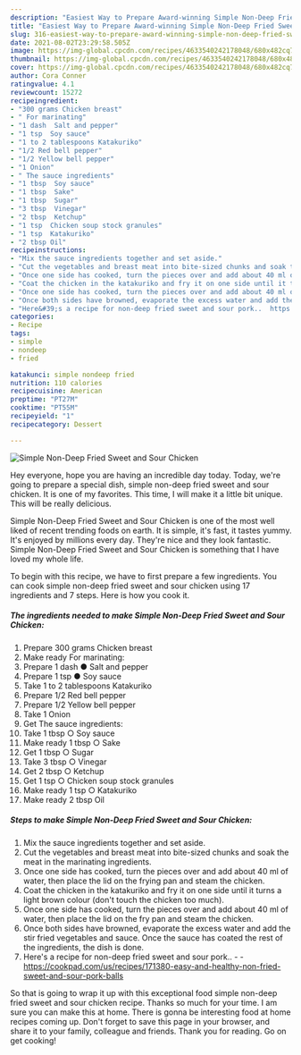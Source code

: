 ```yaml
---
description: "Easiest Way to Prepare Award-winning Simple Non-Deep Fried Sweet and Sour Chicken"
title: "Easiest Way to Prepare Award-winning Simple Non-Deep Fried Sweet and Sour Chicken"
slug: 316-easiest-way-to-prepare-award-winning-simple-non-deep-fried-sweet-and-sour-chicken
date: 2021-08-02T23:29:58.505Z
image: https://img-global.cpcdn.com/recipes/4633540242178048/680x482cq70/simple-non-deep-fried-sweet-and-sour-chicken-recipe-main-photo.jpg
thumbnail: https://img-global.cpcdn.com/recipes/4633540242178048/680x482cq70/simple-non-deep-fried-sweet-and-sour-chicken-recipe-main-photo.jpg
cover: https://img-global.cpcdn.com/recipes/4633540242178048/680x482cq70/simple-non-deep-fried-sweet-and-sour-chicken-recipe-main-photo.jpg
author: Cora Conner
ratingvalue: 4.1
reviewcount: 15272
recipeingredient:
- "300 grams Chicken breast"
- " For marinating"
- "1 dash  Salt and pepper"
- "1 tsp  Soy sauce"
- "1 to 2 tablespoons Katakuriko"
- "1/2 Red bell pepper"
- "1/2 Yellow bell pepper"
- "1 Onion"
- " The sauce ingredients"
- "1 tbsp  Soy sauce"
- "1 tbsp  Sake"
- "1 tbsp  Sugar"
- "3 tbsp  Vinegar"
- "2 tbsp  Ketchup"
- "1 tsp  Chicken soup stock granules"
- "1 tsp  Katakuriko"
- "2 tbsp Oil"
recipeinstructions:
- "Mix the sauce ingredients together and set aside."
- "Cut the vegetables and breast meat into bite-sized chunks and soak the meat in the marinating ingredients."
- "Once one side has cooked, turn the pieces over and add about 40 ml of water, then place the lid on the frying pan and steam the chicken."
- "Coat the chicken in the katakuriko and fry it on one side until it turns a light brown colour (don&#39;t touch the chicken too much)."
- "Once one side has cooked, turn the pieces over and add about 40 ml of water, then place the lid on the fry pan and steam the chicken."
- "Once both sides have browned, evaporate the excess water and add the stir fried vegetables and sauce. Once the sauce has coated the rest of the ingredients, the dish is done."
- "Here&#39;s a recipe for non-deep fried sweet and sour pork..  https://cookpad.com/us/recipes/171380-easy-and-healthy-non-fried-sweet-and-sour-pork-balls"
categories:
- Recipe
tags:
- simple
- nondeep
- fried

katakunci: simple nondeep fried 
nutrition: 110 calories
recipecuisine: American
preptime: "PT27M"
cooktime: "PT55M"
recipeyield: "1"
recipecategory: Dessert

---
```



![Simple Non-Deep Fried Sweet and Sour Chicken](https://img-global.cpcdn.com/recipes/4633540242178048/680x482cq70/simple-non-deep-fried-sweet-and-sour-chicken-recipe-main-photo.jpg)

Hey everyone, hope you are having an incredible day today. Today, we're going to prepare a special dish, simple non-deep fried sweet and sour chicken. It is one of my favorites. This time, I will make it a little bit unique. This will be really delicious.

Simple Non-Deep Fried Sweet and Sour Chicken is one of the most well liked of recent trending foods on earth. It is simple, it's fast, it tastes yummy. It's enjoyed by millions every day. They're nice and they look fantastic. Simple Non-Deep Fried Sweet and Sour Chicken is something that I have loved my whole life.




To begin with this recipe, we have to first prepare a few ingredients. You can cook simple non-deep fried sweet and sour chicken using 17 ingredients and 7 steps. Here is how you cook it.

<!--inarticleads1-->

##### The ingredients needed to make Simple Non-Deep Fried Sweet and Sour Chicken:

1. Prepare 300 grams Chicken breast
1. Make ready  For marinating:
1. Prepare 1 dash ● Salt and pepper
1. Prepare 1 tsp ● Soy sauce
1. Take 1 to 2 tablespoons Katakuriko
1. Prepare 1/2 Red bell pepper
1. Prepare 1/2 Yellow bell pepper
1. Take 1 Onion
1. Get  The sauce ingredients:
1. Take 1 tbsp ○ Soy sauce
1. Make ready 1 tbsp ○ Sake
1. Get 1 tbsp ○ Sugar
1. Take 3 tbsp ○ Vinegar
1. Get 2 tbsp ○ Ketchup
1. Get 1 tsp ○ Chicken soup stock granules
1. Make ready 1 tsp ○ Katakuriko
1. Make ready 2 tbsp Oil




<!--inarticleads2-->

##### Steps to make Simple Non-Deep Fried Sweet and Sour Chicken:

1. Mix the sauce ingredients together and set aside.
1. Cut the vegetables and breast meat into bite-sized chunks and soak the meat in the marinating ingredients.
1. Once one side has cooked, turn the pieces over and add about 40 ml of water, then place the lid on the frying pan and steam the chicken.
1. Coat the chicken in the katakuriko and fry it on one side until it turns a light brown colour (don&#39;t touch the chicken too much).
1. Once one side has cooked, turn the pieces over and add about 40 ml of water, then place the lid on the fry pan and steam the chicken.
1. Once both sides have browned, evaporate the excess water and add the stir fried vegetables and sauce. Once the sauce has coated the rest of the ingredients, the dish is done.
1. Here&#39;s a recipe for non-deep fried sweet and sour pork.. -  - https://cookpad.com/us/recipes/171380-easy-and-healthy-non-fried-sweet-and-sour-pork-balls




So that is going to wrap it up with this exceptional food simple non-deep fried sweet and sour chicken recipe. Thanks so much for your time. I am sure you can make this at home. There is gonna be interesting food at home recipes coming up. Don't forget to save this page in your browser, and share it to your family, colleague and friends. Thank you for reading. Go on get cooking!
